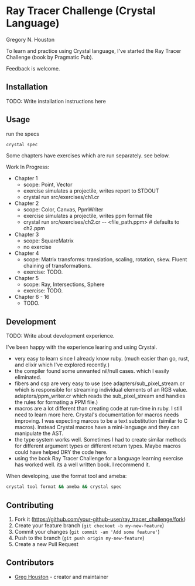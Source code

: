 # Ray Tracer Challenge (Crystal Language)

Gregory N. Houston

To learn and practice using Crystal language, I've started the Ray Tracer Challenge (book by Pragmatic Pub).

Feedback is welcome.

## Installation

TODO: Write installation instructions here

## Usage

run the specs

```bash
crystal spec
```

Some chapters have exercises which are run separately.  see below.

Work In Progress:
* Chapter 1
  * scope: Point, Vector
  * exercise simulates a projectile, writes report to STDOUT
  * crystal run src/exercises/ch1.cr
* Chapter 2
  * scope: Color, Canvas, PpmWriter
  * exercise simulates a projectile, writes ppm format file
  * crystal run src/exercises/ch2.cr -- <file_path.ppm> # defaults to ch2.ppm
* Chapter 3
  * scope: SquareMatrix
  * no exercise
* Chapter 4
  * scope: Matrix transforms: translation, scaling, rotation, skew.  Fluent chaining of transformations.
  * exercise: TODO.
* Chapter 5
  * scope: Ray, Intersections, Sphere
  * exercise: TODO.
* Chapter 6 - 16
  * TODO.

## Development

TODO: Write about development experience.

I've been happy with the experience learing and using Crystal.
* very easy to learn since I already know ruby.  (much easier than go, rust, and elixir which I've explored recently.)
* the compiler found some unwanted nil/null cases. which I easily eliminated.
* fibers and csp are very easy to use (see adapters/sub_pixel_stream.cr which is responsible for streaming individual elements of an RGB value. adapters/ppm_writer.cr which reads the sub_pixel_stream and handles the rules for formating a PPM file.)
* macros are a lot different than creating code at run-time in ruby. I still need to learn more here. Crystal's documentation for macros needs improving. I was expecting marcos to be a text substitution (similar to C macros).  Instead Crystal macros have a mini-language and they can manipulate the AST.
* the type system works well. Sometimes I had to create similar methods for different argument types or different return types.  Maybe macros could have helped DRY the code here.
* using the book Ray Tracer Challenge for a language learning exercise has worked well. its a well written book. I recommend it.

When developing, use the format tool and ameba:

```bash
crystal tool format && ameba && crystal spec
```

## Contributing

1. Fork it (<https://github.com/your-github-user/ray_tracer_challenge/fork>)
2. Create your feature branch (`git checkout -b my-new-feature`)
3. Commit your changes (`git commit -am 'Add some feature'`)
4. Push to the branch (`git push origin my-new-feature`)
5. Create a new Pull Request

## Contributors

- [Greg Houston](https://github.com/ghouston) - creator and maintainer
